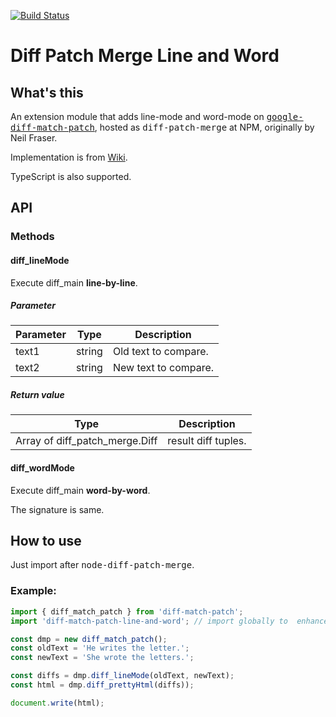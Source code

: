 
[![Build Status](https://travis-ci.org/karak/diff-match-patch-line-and-word.svg?branch=master)](https://travis-ci.org/karak/diff-match-patch-line-and-word)

Diff Patch Merge Line and Word
====

What's this
----

An extension module that adds line-mode and word-mode on <tt>[google-diff-match-patch](https://code.google.com/archive/p/google-diff-match-patch/)</tt>, 
hosted as <tt>diff-patch-merge</tt> at NPM, originally by Neil Fraser.

Implementation is from [Wiki](
https://code.google.com/archive/p/google-diff-match-patch/wikis/LineOrWordDiffs.wiki).

TypeScript is also supported.

API
----

### Methods

#### diff\_lineMode

Execute diff\_main __line-by-line__.

##### Parameter

|Parameter|Type  |Description|
|---------|------|-----------|
|text1    |string|Old text to compare.|
|text2    |string|New text to compare.|

##### Return value

|Type|Description|
|----|-----------|
|Array of diff\_patch\_merge.Diff|result diff tuples.|


#### diff\_wordMode

Execute diff\_main __word-by-word__.

The signature is same.

How to use
----

Just import after <tt>node-diff-patch-merge</tt>.

### Example:

```javascript
import { diff_match_patch } from 'diff-match-patch';
import 'diff-match-patch-line-and-word'; // import globally to  enhance the class.

const dmp = new diff_match_patch();
const oldText = 'He writes the letter.';
const newText = 'She wrote the letters.';

const diffs = dmp.diff_lineMode(oldText, newText);
const html = dmp.diff_prettyHtml(diffs));

document.write(html);
```

